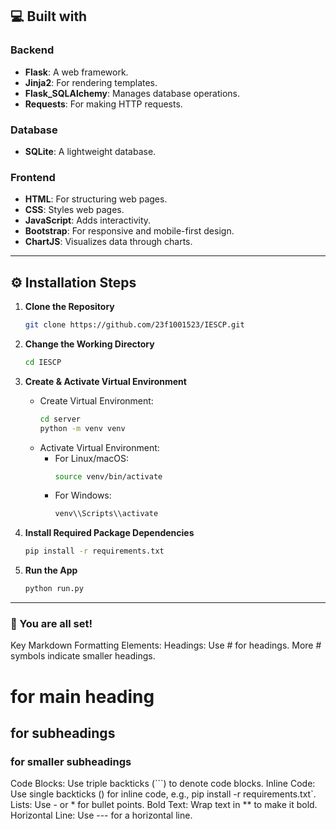 ## 💻 Built with

### Backend
- **Flask**: A web framework.
- **Jinja2**: For rendering templates.
- **Flask_SQLAlchemy**: Manages database operations.
- **Requests**: For making HTTP requests.

### Database
- **SQLite**: A lightweight database.

### Frontend
- **HTML**: For structuring web pages.
- **CSS**: Styles web pages.
- **JavaScript**: Adds interactivity.
- **Bootstrap**: For responsive and mobile-first design.
- **ChartJS**: Visualizes data through charts.

---

## ⚙️ Installation Steps

1. **Clone the Repository**
    ```bash
    git clone https://github.com/23f1001523/IESCP.git
    ```

2. **Change the Working Directory**
    ```bash
    cd IESCP
    ```

3. **Create & Activate Virtual Environment**
    - Create Virtual Environment:
      ```bash
      cd server
      python -m venv venv
      ```
    - Activate Virtual Environment:
      - For Linux/macOS:
        ```bash
        source venv/bin/activate
        ```
      - For Windows:
        ```bash
        venv\\Scripts\\activate
        ```

4. **Install Required Package Dependencies**
    ```bash
    pip install -r requirements.txt
    ```

5. **Run the App**
    ```bash
    python run.py
    ```

---

### 🌟 You are all set!
Key Markdown Formatting Elements:
Headings: Use # for headings. More # symbols indicate smaller headings.
# for main heading
## for subheadings
### for smaller subheadings
Code Blocks: Use triple backticks (```) to denote code blocks.
Inline Code: Use single backticks () for inline code, e.g., pip install -r requirements.txt`.
Lists: Use - or * for bullet points.
Bold Text: Wrap text in ** to make it bold.
Horizontal Line: Use --- for a horizontal line.
